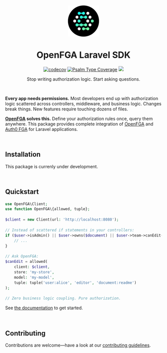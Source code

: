 <div align="center">
  <p><a href="https://openfga.dev"><img src=".github/openfga.png" width="100" /></a></p>

  <h1>OpenFGA Laravel SDK</h1>

  <p>
    <a href="https://codecov.io/gh/evansims/openfga-php" target="_blank"><img src="https://codecov.io/gh/evansims/openfga-php/graph/badge.svg?token=DYXXS91T0S" alt="codecov" /></a>
    <a href="https://shepherd.dev/github/evansims/openfga-php" target="_blank"><img src="https://shepherd.dev/github/evansims/openfga-php/coverage.svg" alt="Psalm Type Coverage" /></a>
    <a href="https://www.bestpractices.dev/projects/10666"><img src="https://www.bestpractices.dev/projects/10666/badge"></a>
  </p>

  <p>Stop writing authorization logic. Start asking questions.</p>
</div>

<p><br /></p>

**Every app needs permissions.** Most developers end up with authorization logic scattered across controllers, middleware, and business logic. Changes break things. New features require touching dozens of files.

**[OpenFGA](https://openfga.dev/) solves this.** Define your authorization rules once, query them anywhere. This package provides complete integration of [OpenFGA](https://openfga.dev/) and [Auth0 FGA](https://auth0.com/fine-grained-authorization) for Laravel applications.

<p><br /></p>

## Installation

This package is currenly under development.

<p><br /></p>

## Quickstart

```php
use OpenFGA\Client;
use function OpenFGA\{allowed, tuple};

$client = new Client(url: 'http://localhost:8080');

// Instead of scattered if statements in your controllers:
if ($user->isAdmin() || $user->owns($document) || $user->team->canEdit($document)) {
    // ...
}

// Ask OpenFGA:
$canEdit = allowed(
    client: $client,
    store: 'my-store',
    model: 'my-model',
    tuple: tuple('user:alice', 'editor', 'document:readme')
);

// Zero business logic coupling. Pure authorization.
```

See [the documentation](https://github.com/evansims/openfga-php/wiki) to get started.

<p><br /></p>

## Contributing

Contributions are welcome—have a look at our [contributing guidelines](.github/CONTRIBUTING.md).
